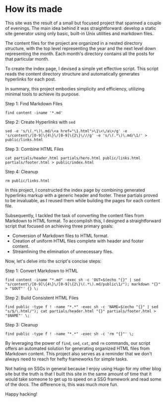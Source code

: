 # How its made

This site was the result of a small but focused project that spanned a couple of evenings. The main idea behind it was straightforward: develop a static site generator using only basic, built-in Unix utilities and markdown files.

The content files for the project are organized in a nested directory structure, with the top level representing the year and the next level down representing the month. Each month's directory contains all the posts for that particular month.

To create the index page, I devised a simple yet effective script. This script reads the content directory structure and automatically generates hyperlinks for each post.

In summary, this project embodies simplicity and efficiency, utilizing minimal tools to achieve its purpose.

Step 1: Find Markdown Files

    find content -iname '*.md'

Step 2: Create Hyperlinks with `sed`

    sed -e 's/\(.*\)\.md/\<a href="\1.html">\1\<\/a\>/g' -e 's/content\/[0-9]\{4\}\/[0-9]\{2\}\///g' -e 's/\(.*\)\.md/\1/' > public/links.html

Step 3: Combine HTML Files

    cat partials/header.html partials/hero.html public/links.html partials/footer.html > public/index.html

Step 4: Cleanup

    rm public/links.html

In this project, I constructed the index page by combining generated hyperlinks markup with a generic header and footer. These partials proved to be invaluable, as I reused them while building the pages for each content file.

Subsequently, I tackled the task of converting the content files from Markdown to HTML format. To accomplish this, I designed a straightforward script that focused on achieving three primary goals:

- Conversion of Markdown files to HTML format.
- Creation of uniform HTML files complete with header and footer content.
- Streamlining the elimination of unnecessary files.

Now, let's delve into the script's concise steps:

Step 1: Convert Markdown to HTML

    find content -iname "*.md" -exec sh -c 'OUT=$(echo "{}" | sed "s/content\/[0-9]\{4\}\/[0-9]\{2\}\(.*\).md/public\1/"); markdown "{}" > "$OUT"' {} \;

Step 2: Build Consistent HTML Files

    find public -type f ! -name "*.*" -exec sh -c 'NAME=$(echo "{}" | sed "s/$/\.html/"); cat partials/header.html "{}" partials/footer.html > "$NAME"' \;

Step 3: Cleanup

    find public -type f ! -name "*.*" -exec sh -c 'rm "{}"' \;

By leveraging the power of `find`, `sed`, `cat`, and `rm` commands, our script offers an automated solution for generating organized HTML 
files from Markdown content. This project also serves as a reminder that we don't always need to reach for hefty frameworks for simple tasks.

Not hating on SSGs in general because I enjoy using Hugo for my other blog site but the truth is that I built this site in the same amount of
time that it would take someone to get up to speed on a SSG framework and read some of the docs. The difference is, this was much more fun.

Happy hacking!

